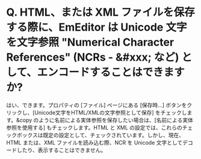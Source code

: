 # Q. HTML、または XML ファイルを保存する際に、EmEditor は Unicode 文字を文字参照 "Numerical Character References" (NCRs - &\#xxx; など) として、エンコードすることはできますか?

はい、できます。プロパティの \[ファイル\] ページにある \[保存時...\]
ボタンをクリックし、\[Unicode文字をHTML/XMLの文字参照として保存\]
をチェックします。\&copy のように名前による実体参照を保存したい場合は、\[名前による実体参照を使用する\]
もチェックします。HTML と XML の設定では、これらのチェックボックスは既定の設定として、チェックされています。しかし、現在、HTML または、XML ファイルを読み込む際、NCR を Unicode 文字としてデコードしたり、表示することはできません。
